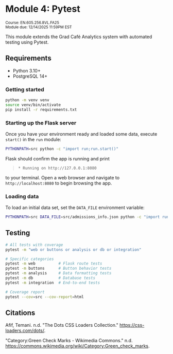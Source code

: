 # Module 4: Pytest

<small>Course: EN.605.256.8VL.FA25</small>
<br/>
<small>Module due: 12/14/2025 11:59PM EST</small>

This module extends the Grad Café Analytics system with automated testing using Pytest.

## Requirements

* Python 3.10+
* PostgreSQL 14+

### Getting started

```bash
python -m venv venv
source venv/bin/activate
pip install -r requirements.txt
```

### Starting up the Flask server

Once you have your environment ready and loaded some data, execute `start()` in the `run` module:

```sh
PYTHONPATH=src python -c "import run;run.start()"
```

Flask should confirm the app is running and print

> `* Running on http://127.0.0.1:8080`

to your terminal. Open a web browser and navigate to `http://localhost:8080` to begin browsing the app.

### Loading data

To load an initial data set, set the `DATA_FILE` environment variable:

```sh
PYTHONPATH=src DATA_FILE=src/admissions_info.json python -c "import run;run.start()"
```

## Testing

```bash
# All tests with coverage
pytest -m "web or buttons or analysis or db or integration"

# Specific categories
pytest -m web          # Flask route tests
pytest -m buttons      # Button behavior tests
pytest -m analysis     # Data formatting tests
pytest -m db           # Database tests
pytest -m integration  # End-to-end tests

# Coverage report
pytest --cov=src --cov-report=html
```

## Citations

Afif, Temani. n.d. "The Dots CSS Loaders Collection." https://css-loaders.com/dots/.

"Category:Green Check Marks - Wikimedia Commons." n.d. https://commons.wikimedia.org/wiki/Category:Green_check_marks.
